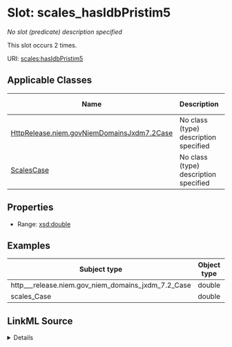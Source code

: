 

# Slot: scales_hasIdbPristim5


_No slot (predicate) description specified_






This slot occurs 2 times.


URI: [scales:hasIdbPristim5](http://schemas.scales-okn.org/rdf/scales#hasIdbPristim5)



<!-- no inheritance hierarchy -->





## Applicable Classes

| Name | Description | Modifies Slot |
| --- | --- | --- |
| [HttpRelease.niem.govNiemDomainsJxdm7.2Case](../classes/HttpRelease.niem.govNiemDomainsJxdm7.2Case.md) | No class (type) description specified |  yes  |
| [ScalesCase](../classes/ScalesCase.md) | No class (type) description specified |  yes  |







## Properties

* Range: [xsd:double](http://www.w3.org/2001/XMLSchema#double)






## Examples

| Subject type | Object type | Example subject | Example object | Occurrences |
| --- | --- | --- | --- | --- |
| http___release.niem.gov_niem_domains_jxdm_7.2_Case | double | scales:/CaseCriminal | -8.0 | 2 |
| scales_Case | double | scales:/CaseCriminal | -8.0 | 2 |




## LinkML Source

<details>

```yaml
name: scales_hasIdbPristim5
annotations:
  count:
    tag: count
    value: 2
description: No slot (predicate) description specified
examples:
- object:
    example_object: '-8.0'
    example_object_type: double
    example_predicate: scales:hasIdbPristim5
    example_subject: scales:/CaseCriminal
    example_subject_type: http___release.niem.gov_niem_domains_jxdm_7.2_Case
- object:
    example_object: '-8.0'
    example_object_type: double
    example_predicate: scales:hasIdbPristim5
    example_subject: scales:/CaseCriminal
    example_subject_type: scales_Case
from_schema: scales-kg
rank: 1000
slot_uri: scales:hasIdbPristim5
alias: scales_hasIdbPristim5
domain_of:
- http___release.niem.gov_niem_domains_jxdm_7.2_Case
- scales_Case
range: double

```
</details>